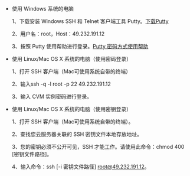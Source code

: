 - 使用 Windows 系统的电脑

  1、下载安装 Windows SSH 和 Telnet 客户端工具 Putty。[下载Putty](http://www.putty.org/)

  2、用户名：root，Host：49.232.191.12

  3、按照 Putty 使用帮助进行登录。[Putty 密码方式使用帮助](https://cloud.tencent.com/doc/product/213/2029)

- 使用 Linux/Mac OS X 系统的电脑（使用密码登录）

  1、打开 SSH 客户端（Mac可使用系统自带的终端）

  2、输入ssh -q -l root -p 22 49.232.191.12

  3、输入 CVM 实例密码进行登录。

- 使用 Linux/Mac OS X 系统的电脑（使用密钥登录）

  1、打开 SSH 客户端（Mac可使用系统自带的终端）。

  2、查找您云服务器关联的 SSH 密钥文件本地存放地址。

  3、您的密钥必须不公开可见，SSH 才能工作。请使用此命令：chmod 400 [密钥文件路径]。

  4、输入命令：ssh [-i 密钥文件路径] root@49.232.191.12。